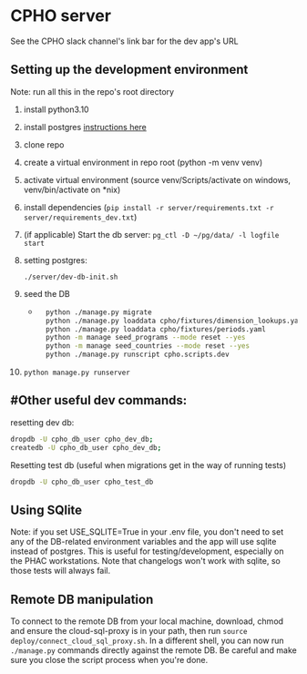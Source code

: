 # CPHO server

See the CPHO slack channel's link bar for the dev app's URL  

## Setting up the development environment

Note: run all this in the repo's root directory

1. install python3.10 
2. install postgres [instructions here](https://github.com/PHACDataHub/phac-django-docs/blob/master/local-dev.md#installing-and-using-postgres-wout-sci-ops-on-windows) 
3. clone repo
4. create a virtual environment in repo root (python -m venv venv)
5. activate virtual environment (source venv/Scripts/activate on windows, venv/bin/activate on *nix)
6. install dependencies (`pip install -r server/requirements.txt -r server/requirements_dev.txt`)
7. (if applicable) Start the db server: `pg_ctl -D ~/pg/data/ -l logfile start`
8. setting postgres:

    ```
    ./server/dev-db-init.sh
    ```
    <!-- - ```bash
        psql -U postgres -c "CREATE ROLE cpho_db_user with login"
        psql -U postgres -c "ALTER ROLE cpho_db_user createdb"
        createdb -U cpho_db_user cpho_dev_db
        ``` -->
9. seed the DB
    - ```bash
        python ./manage.py migrate
        python ./manage.py loaddata cpho/fixtures/dimension_lookups.yaml
        python ./manage.py loaddata cpho/fixtures/periods.yaml
        python -m manage seed_programs --mode reset --yes
        python -m manage seed_countries --mode reset --yes
        python ./manage.py runscript cpho.scripts.dev
        ```
10. `python manage.py runserver`

## #Other useful dev commands:

resetting dev db: 
```bash
dropdb -U cpho_db_user cpho_dev_db;
createdb -U cpho_db_user cpho_dev_db;
```

Resetting test db (useful when migrations get in the way of running tests)
```bash
dropdb -U cpho_db_user cpho_test_db
```


## Using SQlite

Note: if you set USE_SQLITE=True in your .env file, you don't need to set any of the DB-related environment variables and the app will use sqlite instead of postgres. This is useful for testing/development, especially on the PHAC workstations. Note that changelogs won't work with sqlite, so those tests will always fail.

## Remote DB manipulation

To connect to the remote DB from your local machine, download, chmod and ensure the cloud-sql-proxy is in your path, then run `source deploy/connect_cloud_sql_proxy.sh`. In a different shell, you can now run `./manage.py` commands directly against the remote DB. Be careful and make sure you close the script process when you're done.
